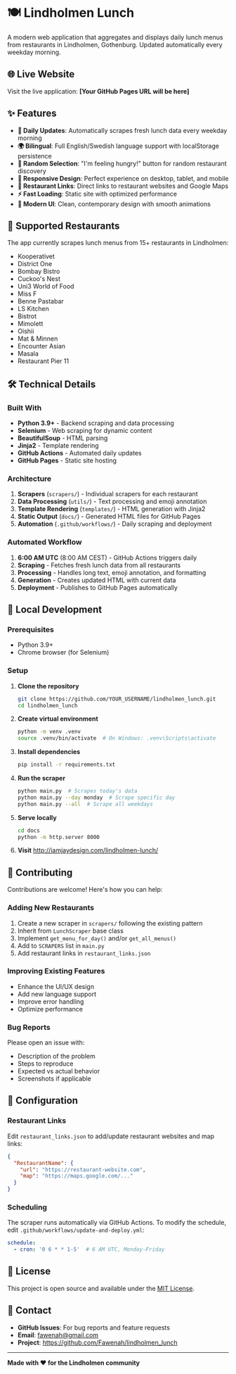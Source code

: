# 🍽️ Lindholmen Lunch

A modern web application that aggregates and displays daily lunch menus from restaurants in Lindholmen, Gothenburg. Updated automatically every weekday morning.

## 🌐 Live Website

Visit the live application: **[Your GitHub Pages URL will be here]**

## ✨ Features

- **🔄 Daily Updates**: Automatically scrapes fresh lunch data every weekday morning
- **🌍 Bilingual**: Full English/Swedish language support with localStorage persistence
- **🎲 Random Selection**: "I'm feeling hungry!" button for random restaurant discovery
- **📱 Responsive Design**: Perfect experience on desktop, tablet, and mobile
- **🔗 Restaurant Links**: Direct links to restaurant websites and Google Maps
- **⚡ Fast Loading**: Static site with optimized performance
- **🎨 Modern UI**: Clean, contemporary design with smooth animations

## 🏪 Supported Restaurants

The app currently scrapes lunch menus from 15+ restaurants in Lindholmen:

- Kooperativet
- District One
- Bombay Bistro
- Cuckoo's Nest
- Uni3 World of Food
- Miss F
- Benne Pastabar
- LS Kitchen
- Bistrot
- Mimolett
- Oishii
- Mat & Minnen
- Encounter Asian
- Masala
- Restaurant Pier 11

## 🛠️ Technical Details

### Built With

- **Python 3.9+** - Backend scraping and data processing
- **Selenium** - Web scraping for dynamic content
- **BeautifulSoup** - HTML parsing
- **Jinja2** - Template rendering
- **GitHub Actions** - Automated daily updates
- **GitHub Pages** - Static site hosting

### Architecture

1. **Scrapers** (`scrapers/`) - Individual scrapers for each restaurant
2. **Data Processing** (`utils/`) - Text processing and emoji annotation
3. **Template Rendering** (`templates/`) - HTML generation with Jinja2
4. **Static Output** (`docs/`) - Generated HTML files for GitHub Pages
5. **Automation** (`.github/workflows/`) - Daily scraping and deployment

### Automated Workflow

1. **6:00 AM UTC** (8:00 AM CEST) - GitHub Actions triggers daily
2. **Scraping** - Fetches fresh lunch data from all restaurants
3. **Processing** - Handles long text, emoji annotation, and formatting
4. **Generation** - Creates updated HTML with current data
5. **Deployment** - Publishes to GitHub Pages automatically

## 🚀 Local Development

### Prerequisites

- Python 3.9+
- Chrome browser (for Selenium)

### Setup

1. **Clone the repository**
   ```bash
   git clone https://github.com/YOUR_USERNAME/lindholmen_lunch.git
   cd lindholmen_lunch
   ```

2. **Create virtual environment**
   ```bash
   python -m venv .venv
   source .venv/bin/activate  # On Windows: .venv\Scripts\activate
   ```

3. **Install dependencies**
   ```bash
   pip install -r requirements.txt
   ```

4. **Run the scraper**
   ```bash
   python main.py  # Scrapes today's data
   python main.py --day monday  # Scrape specific day
   python main.py --all  # Scrape all weekdays
   ```

5. **Serve locally**
   ```bash
   cd docs
   python -m http.server 8000
   ```

6. **Visit** http://iamjaydesign.com/lindholmen-lunch/

## 📝 Contributing

Contributions are welcome! Here's how you can help:

### Adding New Restaurants

1. Create a new scraper in `scrapers/` following the existing pattern
2. Inherit from `LunchScraper` base class
3. Implement `get_menu_for_day()` and/or `get_all_menus()`
4. Add to `SCRAPERS` list in `main.py`
5. Add restaurant links in `restaurant_links.json`

### Improving Existing Features

- Enhance the UI/UX design
- Add new language support
- Improve error handling
- Optimize performance

### Bug Reports

Please open an issue with:
- Description of the problem
- Steps to reproduce
- Expected vs actual behavior
- Screenshots if applicable

## 🔧 Configuration

### Restaurant Links

Edit `restaurant_links.json` to add/update restaurant websites and map links:

```json
{
  "RestaurantName": {
    "url": "https://restaurant-website.com",
    "map": "https://maps.google.com/..."
  }
}
```

### Scheduling

The scraper runs automatically via GitHub Actions. To modify the schedule, edit `.github/workflows/update-and-deploy.yml`:

```yaml
schedule:
  - cron: '0 6 * * 1-5'  # 6 AM UTC, Monday-Friday
```

## 📄 License

This project is open source and available under the [MIT License](LICENSE).

## 💬 Contact

- **GitHub Issues**: For bug reports and feature requests
- **Email**: fawenah@gmail.com
- **Project**: https://github.com/Fawenah/lindholmen_lunch

---

**Made with ❤️ for the Lindholmen community**
